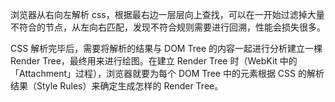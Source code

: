 浏览器从右向左解析 css，根据最右边一层层向上查找，可以在一开始过滤掉大量不符合的节点，从左向右匹配，发现不符合规则需要进行回溯，性能会损失很多。

CSS 解析完毕后，需要将解析的结果与 DOM Tree 的内容一起进行分析建立一棵 Render Tree，最终用来进行绘图。在建立 Render Tree 时（WebKit 中的「Attachment」过程），浏览器就要为每个 DOM Tree 中的元素根据 CSS 的解析结果（Style Rules）来确定生成怎样的 Render Tree。
